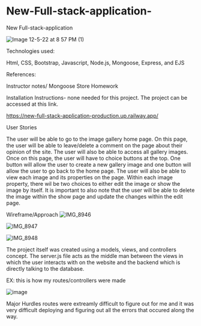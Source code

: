 # New-Full-stack-application-
 New Full-stack-application
 
 ![Image 12-5-22 at 8 57 PM (1)](https://user-images.githubusercontent.com/115511495/205835171-ab10e23f-9cf0-4201-b865-9acc95afad80.jpeg)

Technologies used:

Html, CSS, Bootstrap, Javascript, Node.js, Mongoose, Express, and EJS

References:

Instructor notes/ Mongoose Store Homework


Installation Instructions- none needed for this project. The project can be accessed at this link.

https://new-full-stack-application-production.up.railway.app/

User Stories

The user will be able to go to the image gallery home page. On this page, the user will be able to leave/delete a comment on the page about their opinion of the site. The user will also be able to access all gallery images. Once on this page, the user will have to choice buttons at the top. One button will allow the user to create a new gallery image and one button will allow the user to go back to the home page. The user will also be able to view each image and its properties on the page. Within each image property, there wil be two choices to either edit the image or show the image by itself. It is important to also note that the user will be able to delete the image within the show page and update the changes within the edit page. 


Wireframe/Approach
![IMG_8946](https://user-images.githubusercontent.com/115511495/204760908-83a0c6c1-1adb-45c6-8290-a49ad0bb8742.jpeg)

![IMG_8947](https://user-images.githubusercontent.com/115511495/204760895-4220ab0f-c215-4e9b-95ef-722f27c69a64.jpeg)

![IMG_8948](https://user-images.githubusercontent.com/115511495/204760957-1cff2211-797f-481d-99c7-50568f080225.jpeg)

The project itself was created using a models, views, and controllers concept. The server.js file acts as the middle man between the views in which the user interacts with on the website and the backend which is directly talking to the database. 

EX: this is how my routes/controllers were made

![image](https://user-images.githubusercontent.com/115511495/204766997-a0d17ad7-e3bc-4779-ba62-da2cf462bed8.png)


Major Hurdles
routes were extreamly difficult to figure out for me and it was very difficult deploying and figuring out all the errors that occured along the way.
